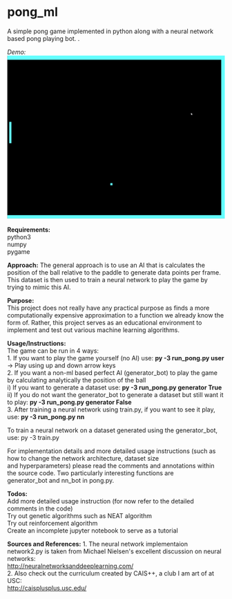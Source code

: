 # pong_ml
A simple pong game implemented in python along with a neural network based pong playing bot. .   

*Demo:*  
<img src='https://github.com/ApGa/pong_ml/blob/master/nn_bot_demo.gif' width='' alt='Demo' />  

**Requirements:**  
python3  
numpy  
pygame  

**Approach:**
The general approach is to use an AI that is calculates the position of the ball relative to the paddle to generate data points per frame.  
This dataset is then used to train a neural network to play the game by trying to mimic this AI.  

**Purpose:**  
This project does not really have any practical purpose as finds a more computationally expensive approximation to a function we already know the form of.
Rather, this project serves as an educational environment to implement and test out various machine learning algorithms. 

**Usage/Instructions:**  
The game can be run in 4 ways:  
 	1. If you want to play the game yourself (no AI) use: **py -3 run_pong.py user**  
 		-> Play using up and down arrow keys  
 	2. If you want a non-ml based perfect AI (generator_bot) to play the game by calculating analytically the position of the ball  
 		i)  If you want to generate a dataset use: **py -3 run_pong.py generator True**  
 		ii) If you do not want the generator_bot to generate a dataset but still want it to play: **py -3 run_pong.py generator False**    
 	3. After training a neural network using train.py, if you want to see it play, use: **py -3 run_pong.py nn** 

 To train a neural network on a dataset generated using the generator_bot, use: py -3 train.py  

 For implementation details and more detailed usage instructions (such as how to change the network architecture, dataset size   
 and hyperparameters) please read the comments and annotations within the source code. Two particularly interesting functions are  
 generator_bot and nn_bot in pong.py.   


**Todos:**   
Add more detailed usage instruction (for now refer to the detailed comments in the code)  
Try out genetic algorithms such as NEAT algorithm  
Try out reinforcement algorithm  
Create an incomplete jupyter notebook to serve as a tutorial    

**Sources and References:**
	1. The neural network implementaion network2.py is taken from Michael Nielsen's excellent discussion on neural networks:  
		http://neuralnetworksanddeeplearning.com/  
	2. Also check out the curriculum created by CAIS++, a club I am art of at USC:  
		http://caisplusplus.usc.edu/